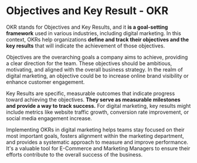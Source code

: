 # Objectives and Key Result - OKR

OKR stands for Objectives and Key Results, and it **is a goal-setting framework** used in various industries, including digital marketing. In this context, OKRs help organizations **define and track their objectives and the key results** that will indicate the achievement of those objectives.

Objectives are the overarching goals a company aims to achieve, providing a clear direction for the team. These objectives should be ambitious, motivating, and aligned with the overall business strategy. In the realm of digital marketing, an objective could be to increase online brand visibility or enhance customer engagement.

Key Results are specific, measurable outcomes that indicate progress toward achieving the objectives. **They serve as measurable milestones and provide a way to track success.** For digital marketing, key results might include metrics like website traffic growth, conversion rate improvement, or social media engagement increase.

Implementing OKRs in digital marketing helps teams stay focused on their most important goals, fosters alignment within the marketing department, and provides a systematic approach to measure and improve performance. It's a valuable tool for E-Commerce and Marketing Managers to ensure their efforts contribute to the overall success of the business.